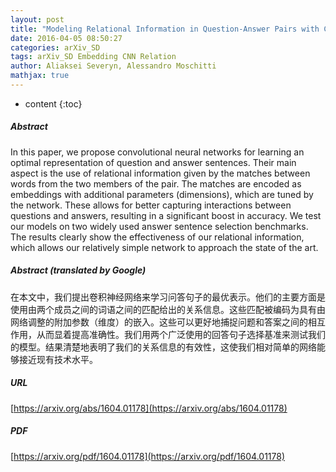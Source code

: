 ```yaml
---
layout: post
title: "Modeling Relational Information in Question-Answer Pairs with Convolutional Neural Networks"
date: 2016-04-05 08:50:27
categories: arXiv_SD
tags: arXiv_SD Embedding CNN Relation
author: Aliaksei Severyn, Alessandro Moschitti
mathjax: true
---
```


* content
{:toc}

##### Abstract
In this paper, we propose convolutional neural networks for learning an optimal representation of question and answer sentences. Their main aspect is the use of relational information given by the matches between words from the two members of the pair. The matches are encoded as embeddings with additional parameters (dimensions), which are tuned by the network. These allows for better capturing interactions between questions and answers, resulting in a significant boost in accuracy. We test our models on two widely used answer sentence selection benchmarks. The results clearly show the effectiveness of our relational information, which allows our relatively simple network to approach the state of the art.

##### Abstract (translated by Google)
在本文中，我们提出卷积神经网络来学习问答句子的最优表示。他们的主要方面是使用由两个成员之间的词语之间的匹配给出的关系信息。这些匹配被编码为具有由网络调整的附加参数（维度）的嵌入。这些可以更好地捕捉问题和答案之间的相互作用，从而显着提高准确性。我们用两个广泛使用的回答句子选择基准来测试我们的模型。结果清楚地表明了我们的关系信息的有效性，这使我们相对简单的网络能够接近现有技术水平。

##### URL
[https://arxiv.org/abs/1604.01178](https://arxiv.org/abs/1604.01178)

##### PDF
[https://arxiv.org/pdf/1604.01178](https://arxiv.org/pdf/1604.01178)

